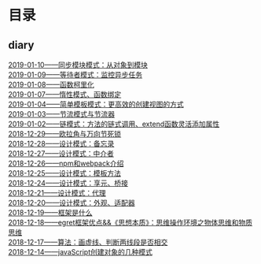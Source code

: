 # 目录

## diary
[2019-01-10——同步模块模式：从对象到模块](https://github.com/snsart/blog/blob/master/diary/2019.01.09.md)<br>
[2019-01-09——等待者模式：监控异步任务](https://github.com/snsart/blog/blob/master/diary/2019.01.09.md)<br>
[2019-01-08——函数柯里化](https://github.com/snsart/blog/blob/master/diary/2019.01.08.md)<br>
[2019-01-07——惰性模式、函数绑定](https://github.com/snsart/blog/blob/master/diary/2019.01.07.md)<br>
[2019-01-04——简单模板模式：更高效的创建视图的方式](https://github.com/snsart/blog/blob/master/diary/2019.01.04.md)<br>
[2019-01-03——节流模式与节流器](https://github.com/snsart/blog/blob/master/diary/2019.01.03.md)<br>
[2019-01-02——链模式：方法的链式调用、extend函数灵活添加属性](https://github.com/snsart/blog/blob/master/diary/2019.01.02.md)<br>
[2018-12-29——欧拉角与万向节死锁](https://github.com/snsart/blog/blob/master/diary/2018.12.29.md)<br>
[2018-12-28——设计模式：备忘录](https://github.com/snsart/blog/blob/master/diary/2018.12.28.md)<br>
[2018-12-27——设计模式：中介者](https://github.com/snsart/blog/blob/master/diary/2018.12.27.md)<br>
[2018-12-26——npm和webpack介绍](https://github.com/snsart/blog/blob/master/diary/2018.12.26.md)<br>
[2018-12-25——设计模式：模板方法](https://github.com/snsart/blog/blob/master/diary/2018.12.25.md)<br>
[2018-12-24——设计模式：享元、桥接](https://github.com/snsart/blog/blob/master/diary/2018.12.24.md)<br>
[2018-12-21——设计模式：代理](https://github.com/snsart/blog/blob/master/diary/2018.12.21.md)<br>
[2018-12-20——设计模式：外观、适配器](https://github.com/snsart/blog/blob/master/diary/2018.12.20.md)<br>
[2018-12-19——框架是什么](https://github.com/snsart/blog/blob/master/diary/2018.12.19.md)<br>
[2018-12-18——egret框架优点&&《思想本质》：思维操作环境之物体思维和物质思维](https://github.com/snsart/blog/blob/master/diary/2018.12.18.md)<br>
[2018-12-17——算法：画虚线、判断两线段是否相交](https://github.com/snsart/blog/blob/master/diary/2018.12.17.md)<br>
[2018-12-14——javaScript创建对象的几种模式](https://github.com/snsart/blog/blob/master/diary/2018.12.14.md)<br>

